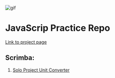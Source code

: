 ![gif](https://media.giphy.com/media/q1mHcB8wOCWf6/giphy.gif)
# JavaScrip Practice Repo

[Link to project page](https://brunonra-dev.github.io/js-practice/)

## Scrimba:

01. [Solo Project Unit Converter](/01-solo-project-unit-converter/)